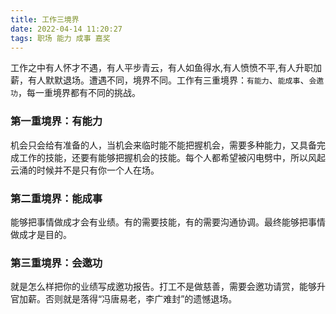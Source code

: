 ```yaml
---
title: 工作三境界
date: 2022-04-14 11:20:27
tags: 职场 能力 成事 嘉奖
---
```

工作之中有人怀才不遇，有人平步青云，有人如鱼得水,有人愤愤不平,有人升职加薪，有人默默退场。遭遇不同，境界不同。工作有三重境界：`有能力`、`能成事`、`会邀功`，每一重境界都有不同的挑战。

### 第一重境界：有能力
机会只会给有准备的人，当机会来临时能不能把握机会，需要多种能力，又具备完成工作的技能，还要有能够把握机会的技能。每个人都希望被闪电劈中，所以风起云涌的时候并不是只有你一个人在场。

### 第二重境界：能成事
能够把事情做成才会有业绩。有的需要技能，有的需要沟通协调。最终能够把事情做成才是目的。

### 第三重境界：会邀功
就是怎么样把你的业绩写成邀功报告。打工不是做慈善，需要会邀功请赏，能够升官加薪。否则就是落得“冯唐易老，李广难封”的遗憾退场。